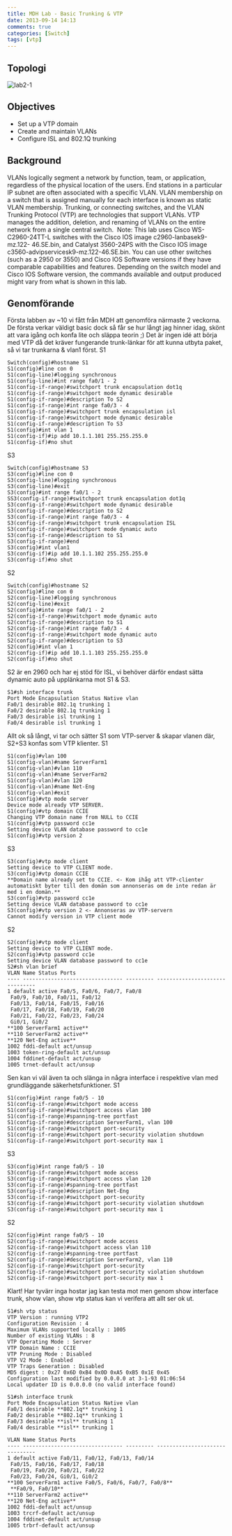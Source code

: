 ```yaml
---
title: MDH Lab - Basic Trunking & VTP
date: 2013-09-14 14:13
comments: true
categories: [Switch]
tags: [vtp]
---
```

Topologi
--------

![lab2-1](/assets/images/2013/09/lab2-11.png)

Objectives
----------

*   Set up a VTP domain
*   Create and maintain VLANs
*   Configure ISL and 802.1Q trunking

Background  
------------

VLANs logically segment a network by function, team, or application, regardless of the physical location of the users. End stations in a particular IP subnet are often associated with a specific VLAN. VLAN membership on a switch that is assigned manually for each interface is known as static VLAN membership. Trunking, or connecting switches, and the VLAN Trunking Protocol (VTP) are technologies that support VLANs. VTP manages the addition, deletion, and renaming of VLANs on the entire network from a single central switch.  Note: This lab uses Cisco WS-C2960-24TT-L switches with the Cisco IOS image c2960-lanbasek9-mz.122- 46.SE.bin, and Catalyst 3560-24PS with the Cisco IOS image c3560-advipservicesk9-mz.122-46.SE.bin. You can use other switches (such as a 2950 or 3550) and Cisco IOS Software versions if they have comparable capabilities and features. Depending on the switch model and Cisco IOS Software version, the commands available and output produced might vary from what is shown in this lab.

Genomförande
------------

Första labben av ~10 vi fått från MDH att genomföra närmaste 2 veckorna. De första verkar väldigt basic dock så får se hur långt jag hinner idag, skönt att vara igång och konfa lite och släppa teorin ;) Det är ingen idé att börja med VTP då det kräver fungerande trunk-länkar för att kunna utbyta paket, så vi tar trunkarna & vlan1 först. S1

```
Switch(config)#hostname S1
S1(config)#line con 0
S1(config-line)#logging synchronous
S1(config-line)#int range fa0/1 - 2
S1(config-if-range)#switchport trunk encapsulation dot1q 
S1(config-if-range)#switchport mode dynamic desirable 
S1(config-if-range)#description To S2
S1(config-if-range)#int range fa0/3 - 4
S1(config-if-range)#switchport trunk encapsulation isl
S1(config-if-range)#switchport mode dynamic desirable
S1(config-if-range)#description To S3
S1(config)#int vlan 1
S1(config-if)#ip add 10.1.1.101 255.255.255.0
S1(config-if)#no shut
```
S3
```
Switch(config)#hostname S3
S3(config)#line con 0
S3(config-line)#logging synchronous 
S3(config-line)#exit
S3(config)#int range fa0/1 - 2
SS3(config-if-range)#switchport trunk encapsulation dot1q
S3(config-if-range)#switchport mode dynamic desirable 
S3(config-if-range)#description to S2
S3(config-if-range)#int range fa0/3 - 4
S3(config-if-range)#switchport trunk encapsulation ISL
S3(config-if-range)#switchport mode dynamic auto
S3(config-if-range)#description to S1
S3(config-if-range)#end
S3(config)#int vlan1
S3(config-if)#ip add 10.1.1.102 255.255.255.0
S3(config-if)#no shut
```
S2
```
Switch(config)#hostname S2
S2(config)#line con 0
S2(config-line)#logging synchronous 
S2(config-line)#exit
S2(config)#inte range fa0/1 - 2
S2(config-if-range)#switchport mode dynamic auto
S2(config-if-range)#description to S1
S2(config-if-range)#int range fa0/3 - 4
S2(config-if-range)#switchport mode dynamic auto
S2(config-if-range)#description to S3
S2(config)#int vlan 1
S2(config-if)#ip add 10.1.1.103 255.255.255.0
S2(config-if)#no shut
```
S2 är en 2960 och har ej stöd för ISL, vi behöver därför endast sätta dynamic auto på upplänkarna mot S1 & S3.
```
S1#sh interface trunk
Port Mode Encapsulation Status Native vlan
Fa0/1 desirable 802.1q trunking 1
Fa0/2 desirable 802.1q trunking 1
Fa0/3 desirable isl trunking 1
Fa0/4 desirable isl trunking 1
```
Allt ok så långt, vi tar och sätter S1 som VTP-server & skapar vlanen där, S2+S3 konfas som VTP klienter. S1
```
S1(config)#vlan 100
S1(config-vlan)#name ServerFarm1
S1(config-vlan)#vlan 110
S1(config-vlan)#name ServerFarm2
S1(config-vlan)#vlan 120
S1(config-vlan)#name Net-Eng
S1(config-vlan)#exit
S1(config)#vtp mode server
Device mode already VTP SERVER.
S1(config)#vtp domain CCIE 
Changing VTP domain name from NULL to CCIE
S1(config)#vtp password cc1e
Setting device VLAN database password to cc1e
S1(config)#vtp version 2
```
S3
```
S3(config)#vtp mode client
Setting device to VTP CLIENT mode.
S3(config)#vtp domain CCIE
**Domain name already set to CCIE. <- Kom ihåg att VTP-clienter automatiskt byter till den domän som annonseras om de inte redan är med i en domän.**
S3(config)#vtp password cc1e
Setting device VLAN database password to cc1e
S3(config)#vtp version 2 <- Annonseras av VTP-servern
Cannot modify version in VTP client mode
```
S2
```
S2(config)#vtp mode client
Setting device to VTP CLIENT mode.
S2(config)#vtp password cc1e
Setting device VLAN database password to cc1e
S2#sh vlan brief
VLAN Name Status Ports
---- -------------------------------- --------- -------------------------------
1 default active Fa0/5, Fa0/6, Fa0/7, Fa0/8
 Fa0/9, Fa0/10, Fa0/11, Fa0/12
 Fa0/13, Fa0/14, Fa0/15, Fa0/16
 Fa0/17, Fa0/18, Fa0/19, Fa0/20
 Fa0/21, Fa0/22, Fa0/23, Fa0/24
 Gi0/1, Gi0/2
**100 ServerFarm1 active** 
**110 ServerFarm2 active** 
**120 Net-Eng active** 
1002 fddi-default act/unsup 
1003 token-ring-default act/unsup 
1004 fddinet-default act/unsup 
1005 trnet-default act/unsup
```
Sen kan vi väl även ta och slänga in några interface i respektive vlan med grundläggande säkerhetsfunktioner. S1
```
S1(config)#int range fa0/5 - 10
S1(config-if-range)#switchport mode access
S1(config-if-range)#switchport access vlan 100
S1(config-if-range)#spanning-tree portfast
S1(config-if-range)#description ServerFarm1, vlan 100
S1(config-if-range)#switchport port-security 
S1(config-if-range)#switchport port-security violation shutdown
S1(config-if-range)#switchport port-security max 1
```
S3
```
S3(config)#int range fa0/5 - 10
S3(config-if-range)#switchport mode access
S3(config-if-range)#switchport access vlan 120
S3(config-if-range)#spanning-tree portfast 
S3(config-if-range)#description Net-Eng
S3(config-if-range)#switchport port-security 
S3(config-if-range)#switchport port-security violation shutdown
S3(config-if-range)#switchport port-security max 1
```
S2
```
S2(config)#int range fa0/5 - 10
S2(config-if-range)#switchport mode access
S2(config-if-range)#switchport access vlan 110
S2(config-if-range)#spanning-tree portfast
S2(config-if-range)#description ServerFarm2, vlan 110
S2(config-if-range)#switchport port-security 
S2(config-if-range)#switchport port-security violation shutdown 
S2(config-if-range)#switchport port-security max 1
```
Klart! Har tyvärr inga hostar jag kan testa mot men genom show interface trunk, show vlan, show vtp status kan vi verifera att allt ser ok ut.
```
S1#sh vtp status
VTP Version : running VTP2
Configuration Revision : 4
Maximum VLANs supported locally : 1005
Number of existing VLANs : 8
VTP Operating Mode : Server
VTP Domain Name : CCIE
VTP Pruning Mode : Disabled
VTP V2 Mode : Enabled
VTP Traps Generation : Disabled
MD5 digest : 0x27 0x6D 0xB4 0x0D 0xA5 0xB5 0x1E 0x45 
Configuration last modified by 0.0.0.0 at 3-1-93 01:06:54
Local updater ID is 0.0.0.0 (no valid interface found)

S1#sh interface trunk
Port Mode Encapsulation Status Native vlan
Fa0/1 desirable **802.1q** trunking 1
Fa0/2 desirable **802.1q** trunking 1
Fa0/3 desirable **isl** trunking 1
Fa0/4 desirable **isl** trunking 1

VLAN Name Status Ports
---- -------------------------------- --------- -------------------------------
1 default active Fa0/11, Fa0/12, Fa0/13, Fa0/14
 Fa0/15, Fa0/16, Fa0/17, Fa0/18
 Fa0/19, Fa0/20, Fa0/21, Fa0/22
 Fa0/23, Fa0/24, Gi0/1, Gi0/2
**100 ServerFarm1 active Fa0/5, Fa0/6, Fa0/7, Fa0/8**
 **Fa0/9, Fa0/10**
**110 ServerFarm2 active** 
**120 Net-Eng active** 
1002 fddi-default act/unsup 
1003 trcrf-default act/unsup 
1004 fddinet-default act/unsup 
1005 trbrf-default act/unsup
```
